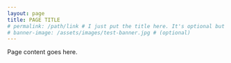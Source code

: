 ```yaml
---
layout: page
title: PAGE TITLE
# permalink: /path/link # I just put the title here. It's optional but highly recomended
# banner-image: /assets/images/test-banner.jpg # (optional)
---
```

Page content goes here.